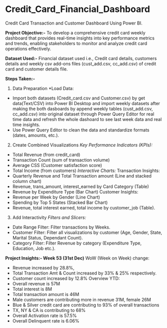 # Credit_Card_Financial_Dashboard
Credit Card Transaction and Customer Dashboard Using Power BI.

**Project Objective:-**
To develop a comprehensive credit card weekly dashboard that provides real-time insights into key performance metrics and trends, enabling stakeholders to monitor and analyze credit card operations effectively.

**Dataset Used:-** 
Financial dataset used i.e., Credit card details, customers details and weekly csv add-ons files (cust_add.csv, cc_add.csv) of credit card and customer details file.

**Steps Taken:-**
1. Data Preparation
*Load Data:
* Import both datasets (Credit_card.csv and Customer.csv) by get data(Text/CSV) into Power BI Desktop and import weekly datasets after making the both dasboards by append weekly tables (cust_add.csv, 
    cc_add.csv) into original dataset through Power Query Editor for real time data and refresh the whole dashoard to see last week data and real time insights.
* Use Power Query Editor to clean the data and standardize formats (dates, amounts, etc.).
2. Create Combined Visualizations
_Key Performance Indicators (KPIs):_
* Total Revenue (from credit_card)
* Transaction Count (sum of transaction volume)
* Average CSS (Customer satisfaction score)
* Total Income (from customers)
_Interactive Charts:_
Transaction Insights:
* Quarterly Revenue and Total Transaction amount (Line and stacked column chart)
* Revenue, trans_amount, interest_earned by Card Category (Table)
* Revenue by Expenditure Type (Bar Chart)
Customer Insights:
* Revenue per Week by Gender (Line Chart)
* Spending by Top 5 States (Stacked Bar Chart)
* Revenue, total interest earned, total income by customer_job (Table).
3. Add Interactivity
_Filters and Slicers:_
* Date Range Filter: Filter transactions by Weeks.
* Customer Filter: Filter all visualizations by customer (Age, Gender, State, Marital Status, Dependant Count).
* Category Filter: Filter Revenue by category (Expenditure Type, Education, Job etc.).

**Project Insights:- Week 53 (31st Dec)**
WoW (Week on Week) change:
* Revenue increased by 28.8%,
* Total Transaction Amt & Count increased by 33% & 25% respectively.
* Customer count increased by 12.8%
Overview YTD:
* Overall revenue is 57M
* Total interest is 8M
* Total transaction amount is 46M
* Male customers are contributing more in revenue 31M, female 26M
* Blue & Silver credit card are contributing to 93% of overall transactions
* TX, NY & CA is contributing to 68%
* Overall Activation rate is 57.5%
* Overall Delinquent rate is 6.06%
